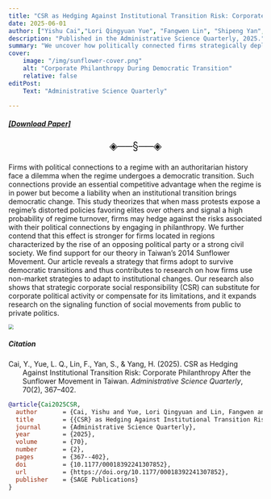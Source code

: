 ```yaml
---
title: "CSR as Hedging Against Institutional Transition Risk: Corporate Philanthropy After the Sunflower Movement in Taiwan" 
date: 2025-06-01
author: ["Yishu Cai","Lori Qingyuan Yue", "Fangwen Lin", "Shipeng Yan", "Haibin Yang"]
description: "Published in the Administrative Science Quarterly, 2025." 
summary: "We uncover how politically connected firms strategically deploy philanthropy as a hedging mechanism during democratic transitions, particularly when mass protests and regional political shifts heighten the reputational costs of prior regime ties." 
cover:
    image: "/img/sunflower-cover.png"
    alt: "Corporate Philanthropy During Democratic Transition"
    relative: false
editPost:
    Text: "Administrative Science Quarterly"

---
```

##### [[Download Paper]](sunflower.pdf)

<p align="center" style="font-size:1.5em;">◈──§──◈</p>

Firms with political connections to a regime with an authoritarian history face a dilemma when the regime undergoes a democratic transition. Such connections provide an essential competitive advantage when the regime is in power but become a liability when an institutional transition brings democratic change. This study theorizes that when mass protests expose a regime’s distorted policies favoring elites over others and signal a high probability of regime turnover, firms may hedge against the risks associated with their political connections by engaging in philanthropy. We further contend that this effect is stronger for firms located in regions characterized by the rise of an opposing political party or a strong civil society. We find support for our theory in Taiwan’s 2014 Sunflower Movement. Our article reveals a strategy that firms adopt to survive democratic transitions and thus contributes to research on how firms use non-market strategies to adapt to institutional changes. Our research also shows that strategic corporate social responsibility (CSR) can substitute for corporate political activity or compensate for its limitations, and it expands research on the signaling function of social movements from public to private politics.

<img src="/img/paper1.png" style="zoom:60%;" />

##### Citation
<p style="text-indent:-2em; margin-left:2em;">
Cai, Y., Yue, L. Q., Lin, F., Yan, S., &amp; Yang, H. (2025). CSR as Hedging Against Institutional Transition Risk: Corporate Philanthropy After the Sunflower Movement in Taiwan. <em>Administrative Science Quarterly</em>, 70(2), 367–402.
</p>

```BibTeX
@article{Cai2025CSR,
  author       = {Cai, Yishu and Yue, Lori Qingyuan and Lin, Fangwen and Yan, Shipeng and Yang, Haibin},
  title        = {{CSR} as Hedging Against Institutional Transition Risk: Corporate Philanthropy After the Sunflower Movement in Taiwan},
  journal      = {Administrative Science Quarterly},
  year         = {2025},
  volume       = {70},
  number       = {2},
  pages        = {367--402},
  doi          = {10.1177/00018392241307852},
  url          = {https://doi.org/10.1177/00018392241307852},
  publisher    = {SAGE Publications}
}
```